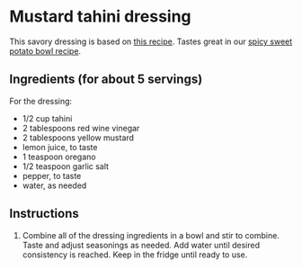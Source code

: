 # Mustard tahini dressing

This savory dressing is based on [this recipe](https://www.thissavoryvegan.com/spicy-potato-kale-bowls-with-mustard-tahini-dressing/). Tastes great in our [spicy sweet potato bowl recipe](entrees/spicy-sweet-potato-bowl.md).


## Ingredients (for about 5 servings)

For the dressing:
- 1/2 cup tahini
- 2 tablespoons red wine vinegar
- 2 tablespoons yellow mustard
- lemon juice, to taste
- 1 teaspoon oregano
- 1/2 teaspoon garlic salt
- pepper, to taste
- water, as needed


## Instructions

1. Combine all of the dressing ingredients in a bowl and stir to combine. Taste and adjust seasonings as needed. Add water until desired consistency is reached. Keep in the fridge until ready to use.
